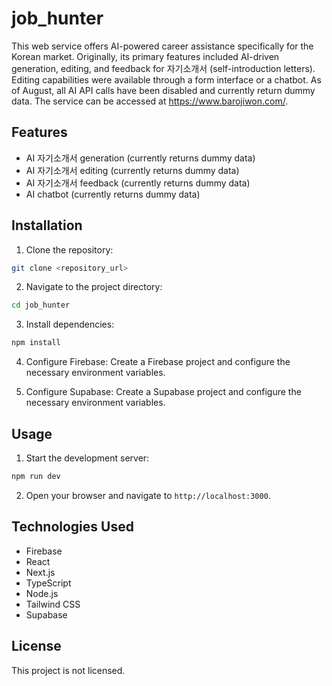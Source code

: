 # job_hunter

This web service offers AI-powered career assistance specifically for the Korean market. Originally, its primary features included AI-driven generation, editing, and feedback for 자기소개서 (self-introduction letters). Editing capabilities were available through a form interface or a chatbot. As of August, all AI API calls have been disabled and currently return dummy data. The service can be accessed at https://www.barojiwon.com/.

## Features

- AI 자기소개서 generation (currently returns dummy data)
- AI 자기소개서 editing (currently returns dummy data)
- AI 자기소개서 feedback (currently returns dummy data)
- AI chatbot (currently returns dummy data)

## Installation

1. Clone the repository:
```bash
git clone <repository_url>
```
2. Navigate to the project directory:
```bash
cd job_hunter
```
3. Install dependencies:
```bash
npm install
```
4. Configure Firebase: Create a Firebase project and configure the necessary environment variables.

5. Configure Supabase: Create a Supabase project and configure the necessary environment variables.

## Usage

1. Start the development server:
```bash
npm run dev
```
2. Open your browser and navigate to `http://localhost:3000`.

## Technologies Used

- Firebase
- React
- Next.js
- TypeScript
- Node.js
- Tailwind CSS
- Supabase

## License

This project is not licensed.
